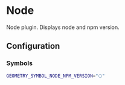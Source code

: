 # Node

Node plugin. Displays node and npm version.

## Configuration

### Symbols

```sh
GEOMETRY_SYMBOL_NODE_NPM_VERSION="⬡"
```
